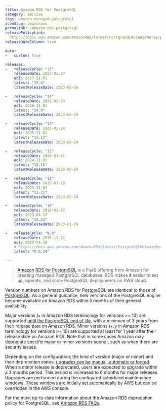 ```yaml
---
title: Amazon RDS for PostgreSQL
category: service
tags: amazon managed-postgresql
iconSlug: amazonaws
permalink: /amazon-rds-postgresql
releasePolicyLink: 
  https://docs.aws.amazon.com/AmazonRDS/latest/PostgreSQLReleaseNotes/postgresql-release-calendar.html
releaseDateColumn: true

auto:
-   custom: true

releases:
-   releaseCycle: "15"
    releaseDate: 2023-02-27
    eol: 2027-11-01
    latest: "15.4"
    latestReleaseDate: 2023-08-24

-   releaseCycle: "14"
    releaseDate: 2022-02-03
    eol: 2026-11-01
    latest: "14.9"
    latestReleaseDate: 2023-08-24

-   releaseCycle: "13"
    releaseDate: 2021-02-24
    eol: 2025-11-01
    latest: "13.12"
    latestReleaseDate: 2023-08-24

-   releaseCycle: "12"
    releaseDate: 2020-03-31
    eol: 2024-11-01
    latest: "12.16"
    latestReleaseDate: 2023-08-24

-   releaseCycle: "11"
    releaseDate: 2019-03-13
    eol: 2023-11-01
    latest: "11.21"
    latestReleaseDate: 2023-08-24

-   releaseCycle: "10"
    releaseDate: 2018-02-27
    eol: 2023-04-17
    latest: "10.23"
    latestReleaseDate: 2023-01-24

-   releaseCycle: "9.6"
    releaseDate: 2016-11-11
    eol: 2022-04-30
    # https://docs.aws.amazon.com/AmazonRDS/latest/PostgreSQLReleaseNotes/postgresql-versions.html#postgresql-versions-version96
    latest: "9.6.24"

---
```


> [Amazon RDS for PostgreSQL](https://aws.amazon.com/rds/postgresql) is a PaaS offering from Amazon
> for creating managed PostgreSQL databases. RDS makes it easier to set up, operate, and scale
> PostgreSQL deployments on AWS cloud.

Version numbers on Amazon RDS for PostgreSQL are identical to those of [PostgreSQL](/postgresql).
As a general guidance, new versions of the PostgreSQL engine become available on Amazon RDS within 5
months of their general availability.

Major versions (`x` in Amazon RDS terminology for versions >= 10) are supported
[until the PostgreSQL end of life](/postgresql), with a minimum of 3 years from their release date
on Amazon RDS. Minor versions (`x.y` in Amazon RDS terminology for versions >= 10) are supported at
least for 1 year after their release date on Amazon RDS. Note that in some cases Amazon may
deprecate specific major or minor versions sooner, such as when there are security issues.

Depending on the configuration, the kind of version (major or minor) and their deprecation status,
[upgrades can be manual, automatic or forced](https://aws.amazon.com/rds/faqs/#How_do_I_control_if_and_when_the_engine_version_of_my_DB_instance_is_upgraded_to_new_supported_versions.3F).
When a minor release is deprecated, users are expected to upgrade within a 3 months period. This
period is increased to 6 months for major releases. Upgrades are performed during the configured
scheduled maintenance windows. These windows are initially set automatically by AWS but can be
overridden in the AWS console.

For the most up-to-date information about the Amazon RDS deprecation policy for PostgreSQL, see
[Amazon RDS FAQs](http://aws.amazon.com/rds/faqs/).
